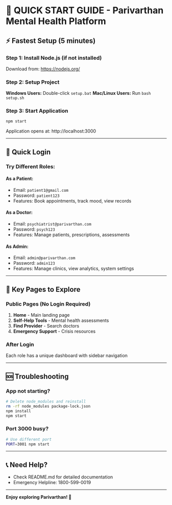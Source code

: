 # 🚀 QUICK START GUIDE - Parivarthan Mental Health Platform

## ⚡ Fastest Setup (5 minutes)

### Step 1: Install Node.js (if not installed)
Download from: https://nodejs.org/

### Step 2: Setup Project
**Windows Users:** Double-click `setup.bat`
**Mac/Linux Users:** Run `bash setup.sh`

### Step 3: Start Application
```bash
npm start
```

Application opens at: http://localhost:3000

---

## 🔑 Quick Login

### Try Different Roles:

#### As a Patient:
- Email: `patient1@gmail.com`
- Password: `patient123`
- Features: Book appointments, track mood, view records

#### As a Doctor:
- Email: `psychiatrist@parivarthan.com`
- Password: `psych123`
- Features: Manage patients, prescriptions, assessments

#### As Admin:
- Email: `admin@parivarthan.com`
- Password: `admin123`
- Features: Manage clinics, view analytics, system settings

---

## 📱 Key Pages to Explore

### Public Pages (No Login Required)
1. **Home** - Main landing page
2. **Self-Help Tools** - Mental health assessments
3. **Find Provider** - Search doctors
4. **Emergency Support** - Crisis resources

### After Login
Each role has a unique dashboard with sidebar navigation

---

## 🆘 Troubleshooting

### App not starting?
```bash
# Delete node_modules and reinstall
rm -rf node_modules package-lock.json
npm install
npm start
```

### Port 3000 busy?
```bash
# Use different port
PORT=3001 npm start
```

---

## 📞 Need Help?

- Check README.md for detailed documentation
- Emergency Helpline: 1800-599-0019

---

**Enjoy exploring Parivarthan! 🎉**
